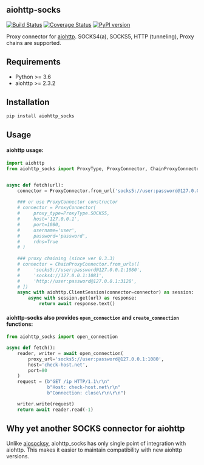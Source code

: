 ## aiohttp-socks

[![Build Status](https://travis-ci.org/romis2012/aiohttp-socks.svg?branch=master)](https://travis-ci.org/romis2012/aiohttp-socks)
[![Coverage Status](https://coveralls.io/repos/github/romis2012/aiohttp-socks/badge.svg?branch=master&_=x)](https://coveralls.io/github/romis2012/aiohttp-socks?branch=master)
[![PyPI version](https://badge.fury.io/py/aiohttp-socks.svg)](https://badge.fury.io/py/aiohttp-socks)

Proxy connector for [aiohttp](https://github.com/aio-libs/aiohttp). 
SOCKS4(a), SOCKS5, HTTP (tunneling), Proxy chains are supported.

## Requirements
- Python >= 3.6
- aiohttp >= 2.3.2

## Installation
```
pip install aiohttp_socks
```

## Usage

#### aiohttp usage:
```python
import aiohttp
from aiohttp_socks import ProxyType, ProxyConnector, ChainProxyConnector


async def fetch(url):
    connector = ProxyConnector.from_url('socks5://user:password@127.0.0.1:1080')
    
    ### or use ProxyConnector constructor
    # connector = ProxyConnector(
    #     proxy_type=ProxyType.SOCKS5,
    #     host='127.0.0.1',
    #     port=1080,
    #     username='user',
    #     password='password',
    #     rdns=True
    # )
    
    ### proxy chaining (since ver 0.3.3)
    # connector = ChainProxyConnector.from_urls([
    #     'socks5://user:password@127.0.0.1:1080',
    #     'socks4://127.0.0.1:1081',
    #     'http://user:password@127.0.0.1:3128',
    # ])
    async with aiohttp.ClientSession(connector=connector) as session:
        async with session.get(url) as response:
            return await response.text()
```

#### aiohttp-socks also provides `open_connection` and `create_connection` functions:

```python
from aiohttp_socks import open_connection

async def fetch():
    reader, writer = await open_connection(
        proxy_url='socks5://user:password@127.0.0.1:1080',
        host='check-host.net',
        port=80
    )
    request = (b"GET /ip HTTP/1.1\r\n"
               b"Host: check-host.net\r\n"
               b"Connection: close\r\n\r\n")

    writer.write(request)
    return await reader.read(-1)
```

## Why yet another SOCKS connector for aiohttp

Unlike [aiosocksy](https://github.com/romis2012/aiosocksy), aiohttp_socks has only single point of integration with aiohttp. 
This makes it easier to maintain compatibility with new aiohttp versions.


